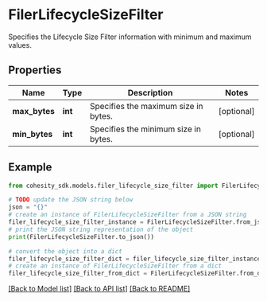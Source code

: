 # FilerLifecycleSizeFilter

Specifies the Lifecycle Size Filter information with minimum and maximum values.

## Properties

Name | Type | Description | Notes
------------ | ------------- | ------------- | -------------
**max_bytes** | **int** | Specifies the maximum size in bytes. | [optional] 
**min_bytes** | **int** | Specifies the minimum size in bytes. | [optional] 

## Example

```python
from cohesity_sdk.models.filer_lifecycle_size_filter import FilerLifecycleSizeFilter

# TODO update the JSON string below
json = "{}"
# create an instance of FilerLifecycleSizeFilter from a JSON string
filer_lifecycle_size_filter_instance = FilerLifecycleSizeFilter.from_json(json)
# print the JSON string representation of the object
print(FilerLifecycleSizeFilter.to_json())

# convert the object into a dict
filer_lifecycle_size_filter_dict = filer_lifecycle_size_filter_instance.to_dict()
# create an instance of FilerLifecycleSizeFilter from a dict
filer_lifecycle_size_filter_from_dict = FilerLifecycleSizeFilter.from_dict(filer_lifecycle_size_filter_dict)
```
[[Back to Model list]](../README.md#documentation-for-models) [[Back to API list]](../README.md#documentation-for-api-endpoints) [[Back to README]](../README.md)


